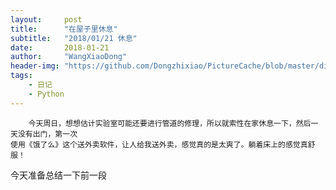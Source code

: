 ```yaml
---
layout:     post
title:      "在屋子里休息"
subtitle:   "2018/01/21 休息"
date:       2018-01-21
author:     "WangXiaoDong"
header-img: "https://github.com/Dongzhixiao/PictureCache/blob/master/diaryPic/20180121.jpg?raw=true"
tags:
    - 日记
    - Python
---
```


```
    今天周日，想想估计实验室可能还要进行管道的修理，所以就索性在家休息一下，然后一天没有出门，第一次
使用《饿了么》这个送外卖软件，让人给我送外卖，感觉真的是太爽了。躺着床上的感觉真舒服！
```

今天准备总结一下前一段
